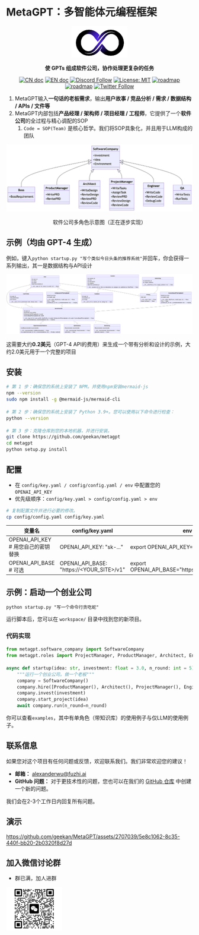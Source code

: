 # MetaGPT：多智能体元编程框架

<p align="center">
<a href=""><img src="resources/MetaGPT-logo.jpeg" alt="MetaGPT logo: 使 GPT 以软件公司的形式工作，协作处理更复杂的任务" width="150px"></a>
</p>

<p align="center">
<b>使 GPTs 组成软件公司，协作处理更复杂的任务</b>
</p>

<p align="center">
<a href="README_CN.md"><img src="https://img.shields.io/badge/文档-中文版-blue.svg" alt="CN doc"></a>
<a href="../README.md"><img src="https://img.shields.io/badge/document-English-blue.svg" alt="EN doc"></a>
<a href="https://discord.gg/wCp6Q3fsAk"><img src="https://dcbadge.vercel.app/api/server/wCp6Q3fsAk?compact=true&style=flat" alt="Discord Follow"></a>
<a href="https://opensource.org/licenses/MIT"><img src="https://img.shields.io/badge/License-MIT-yellow.svg" alt="License: MIT"></a>
<a href="ROADMAP.md"><img src="https://img.shields.io/badge/ROADMAP-路线图-blue" alt="roadmap"></a>
<a href="resources/MetaGPT-WeChat-Personal.jpeg"><img src="https://img.shields.io/badge/WeChat-微信-blue" alt="roadmap"></a>
<a href="https://twitter.com/DeepWisdom2019"><img src="https://img.shields.io/twitter/follow/MetaGPT?style=social" alt="Twitter Follow"></a>
</p>

1. MetaGPT输入**一句话的老板需求**，输出**用户故事 / 竞品分析 / 需求 / 数据结构 / APIs / 文件等**
2. MetaGPT内部包括**产品经理 / 架构师 / 项目经理 / 工程师**，它提供了一个**软件公司**的全过程与精心调配的SOP
   1. `Code = SOP(Team)` 是核心哲学。我们将SOP具象化，并且用于LLM构成的团队

![一个完全由大语言模型角色构成的软件公司](resources/software_company_cd.jpeg)

<p align="center">软件公司多角色示意图（正在逐步实现）</p>

## 示例（均由 GPT-4 生成）

例如，键入`python startup.py "写个类似今日头条的推荐系统"`并回车，你会获得一系列输出，其一是数据结构与API设计

![今日头条 Recsys 数据 & API 设计](resources/workspace/content_rec_sys/resources/data_api_design.png)

这需要大约**0.2美元**（GPT-4 API的费用）来生成一个带有分析和设计的示例，大约2.0美元用于一个完整的项目

## 安装

```bash
# 第 1 步：确保您的系统上安装了 NPM。并使用npm安装mermaid-js
npm --version
sudo npm install -g @mermaid-js/mermaid-cli

# 第 2 步：确保您的系统上安装了 Python 3.9+。您可以使用以下命令进行检查：
python --version

# 第 3 步：克隆仓库到您的本地机器，并进行安装。
git clone https://github.com/geekan/metagpt
cd metagpt
python setup.py install
```

## 配置

- 在 `config/key.yaml / config/config.yaml / env` 中配置您的 `OPENAI_API_KEY`
- 优先级顺序：`config/key.yaml > config/config.yaml > env`

```bash
# 复制配置文件并进行必要的修改。
cp config/config.yaml config/key.yaml
```

| 变量名                              | config/key.yaml                           | env                            |
|--------------------------------------------|-------------------------------------------|--------------------------------|
| OPENAI_API_KEY # 用您自己的密钥替换 | OPENAI_API_KEY: "sk-..."                  | export OPENAI_API_KEY="sk-..." |
| OPENAI_API_BASE # 可选  | OPENAI_API_BASE: "https://<YOUR_SITE>/v1" | export OPENAI_API_BASE="https://<YOUR_SITE>/v1"   |

## 示例：启动一个创业公司

```shell
python startup.py "写一个命令行贪吃蛇"
```

运行脚本后，您可以在 `workspace/` 目录中找到您的新项目。

### 代码实现

```python
from metagpt.software_company import SoftwareCompany
from metagpt.roles import ProjectManager, ProductManager, Architect, Engineer

async def startup(idea: str, investment: float = 3.0, n_round: int = 5):
    """运行一个创业公司。做一个老板"""
    company = SoftwareCompany()
    company.hire([ProductManager(), Architect(), ProjectManager(), Engineer()])
    company.invest(investment)
    company.start_project(idea)
    await company.run(n_round=n_round)
```

你可以查看`examples`，其中有单角色（带知识库）的使用例子与仅LLM的使用例子。

## 联系信息

如果您对这个项目有任何问题或反馈，欢迎联系我们。我们非常欢迎您的建议！

- **邮箱：** alexanderwu@fuzhi.ai
- **GitHub 问题：** 对于更技术性的问题，您也可以在我们的 [GitHub 仓库](https://github.com/geekan/metagpt/issues) 中创建一个新的问题。

我们会在2-3个工作日内回复所有问题。

## 演示

https://github.com/geekan/MetaGPT/assets/2707039/5e8c1062-8c35-440f-bb20-2b0320f8d27d

## 加入微信讨论群

- 群已满，加人进群

<img src="resources/MetaGPT-WeChat-Personal.jpeg" width = "30%" height = "30%" alt="MetaGPT WeChat Discuss Group" align=center />
